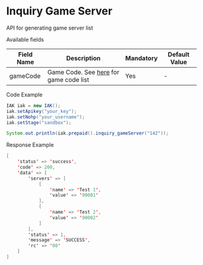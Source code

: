 # Inquiry Game Server
API for generating game server list

Available fields

| Field Name | Description | Mandatory | Default Value |
|---|---|---|---|
| gameCode | Game Code. See [here](https://api.iak.id/docs/reference/docs/prepaid/game-format.md) for game code list | Yes | - |

Code Example
```java
IAK iak = new IAK();
iak.setApikey("your_key");
iak.setNohp("your_username");
iak.setStage("sandbox");

System.out.println(iak.prepaid().inquiry_gameServer("142"));
```
Response Example
```java
[
    'status' => 'success',
    'code' => 200,
    'data' => [
        'servers' => [
            [
                'name' => 'Test 1',
                'value' => '90001'
            ],
            [
                'name' => 'Test 2',
                'value' => '90002'
            ]
        ],
        'status' => 1,
        'message' => 'SUCCESS',
        'rc' => '00'
    ]
]
```